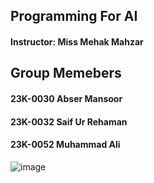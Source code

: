 ## Programming For AI
#### Instructor: Miss Mehak Mahzar

## Group Memebers 
#### 23K-0030 Abser Mansoor
#### 23K-0032 Saif Ur Rehaman
#### 23K-0052 Muhammad Ali
![image](https://github.com/user-attachments/assets/91c9b54b-3bd2-4c0a-9540-6190700c7530)
